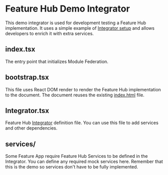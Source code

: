 # Feature Hub Demo Integrator

This demo integrator is used for development testing a Feature Hub implementation. It uses a simple example of [Integrator setup](./Integrator.tsx) and allows developers to enrich it with extra services.

## index.tsx

The entry point that initializes Module Federation.

## bootstrap.tsx

This file uses React DOM render to render the Feature Hub implementation to the document. The document reuses the existing [index.html](../index.html) file.

## Integrator.tsx

Feature Hub [Integrator](https://feature-hub.io/docs/guides/integrating-the-feature-hub) definition file. You can use this file to add services and other dependencies.

## services/

Some Feature App require Feature Hub Services to be defined in the Integrator. You can define any required mock services here. Remember that this is the demo so services don't have to be fully implemented.
